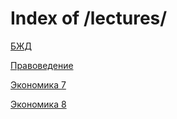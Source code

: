 # Index of /lectures/


[БЖД](7_bzd.html)

[Правоведение](7_legal.html)

[Экономика 7](7_economics.html)

[Экономика 8](8_economics.html)

